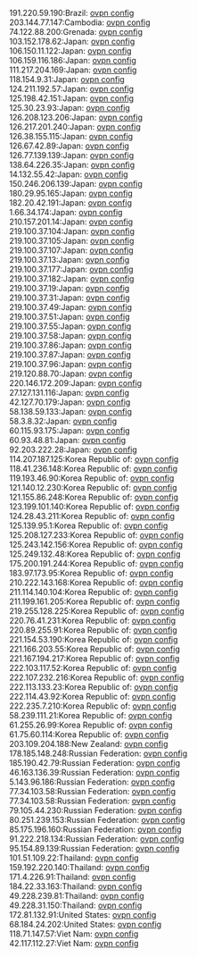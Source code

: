 191.220.59.190:Brazil: [ovpn config](vpn/191_220_59_190.ovpn)  
203.144.77.147:Cambodia: [ovpn config](vpn/203_144_77_147.ovpn)  
74.122.88.200:Grenada: [ovpn config](vpn/74_122_88_200.ovpn)  
103.152.178.62:Japan: [ovpn config](vpn/103_152_178_62.ovpn)  
106.150.11.122:Japan: [ovpn config](vpn/106_150_11_122.ovpn)  
106.159.116.186:Japan: [ovpn config](vpn/106_159_116_186.ovpn)  
111.217.204.169:Japan: [ovpn config](vpn/111_217_204_169.ovpn)  
118.154.9.31:Japan: [ovpn config](vpn/118_154_9_31.ovpn)  
124.211.192.57:Japan: [ovpn config](vpn/124_211_192_57.ovpn)  
125.198.42.151:Japan: [ovpn config](vpn/125_198_42_151.ovpn)  
125.30.23.93:Japan: [ovpn config](vpn/125_30_23_93.ovpn)  
126.208.123.206:Japan: [ovpn config](vpn/126_208_123_206.ovpn)  
126.217.201.240:Japan: [ovpn config](vpn/126_217_201_240.ovpn)  
126.38.155.115:Japan: [ovpn config](vpn/126_38_155_115.ovpn)  
126.67.42.89:Japan: [ovpn config](vpn/126_67_42_89.ovpn)  
126.77.139.139:Japan: [ovpn config](vpn/126_77_139_139.ovpn)  
138.64.226.35:Japan: [ovpn config](vpn/138_64_226_35.ovpn)  
14.132.55.42:Japan: [ovpn config](vpn/14_132_55_42.ovpn)  
150.246.206.139:Japan: [ovpn config](vpn/150_246_206_139.ovpn)  
180.29.95.165:Japan: [ovpn config](vpn/180_29_95_165.ovpn)  
182.20.42.191:Japan: [ovpn config](vpn/182_20_42_191.ovpn)  
1.66.34.174:Japan: [ovpn config](vpn/1_66_34_174.ovpn)  
210.157.201.14:Japan: [ovpn config](vpn/210_157_201_14.ovpn)  
219.100.37.104:Japan: [ovpn config](vpn/219_100_37_104.ovpn)  
219.100.37.105:Japan: [ovpn config](vpn/219_100_37_105.ovpn)  
219.100.37.107:Japan: [ovpn config](vpn/219_100_37_107.ovpn)  
219.100.37.13:Japan: [ovpn config](vpn/219_100_37_13.ovpn)  
219.100.37.177:Japan: [ovpn config](vpn/219_100_37_177.ovpn)  
219.100.37.182:Japan: [ovpn config](vpn/219_100_37_182.ovpn)  
219.100.37.19:Japan: [ovpn config](vpn/219_100_37_19.ovpn)  
219.100.37.31:Japan: [ovpn config](vpn/219_100_37_31.ovpn)  
219.100.37.49:Japan: [ovpn config](vpn/219_100_37_49.ovpn)  
219.100.37.51:Japan: [ovpn config](vpn/219_100_37_51.ovpn)  
219.100.37.55:Japan: [ovpn config](vpn/219_100_37_55.ovpn)  
219.100.37.58:Japan: [ovpn config](vpn/219_100_37_58.ovpn)  
219.100.37.86:Japan: [ovpn config](vpn/219_100_37_86.ovpn)  
219.100.37.87:Japan: [ovpn config](vpn/219_100_37_87.ovpn)  
219.100.37.96:Japan: [ovpn config](vpn/219_100_37_96.ovpn)  
219.120.88.70:Japan: [ovpn config](vpn/219_120_88_70.ovpn)  
220.146.172.209:Japan: [ovpn config](vpn/220_146_172_209.ovpn)  
27.127.131.116:Japan: [ovpn config](vpn/27_127_131_116.ovpn)  
42.127.70.179:Japan: [ovpn config](vpn/42_127_70_179.ovpn)  
58.138.59.133:Japan: [ovpn config](vpn/58_138_59_133.ovpn)  
58.3.8.32:Japan: [ovpn config](vpn/58_3_8_32.ovpn)  
60.115.93.175:Japan: [ovpn config](vpn/60_115_93_175.ovpn)  
60.93.48.81:Japan: [ovpn config](vpn/60_93_48_81.ovpn)  
92.203.222.28:Japan: [ovpn config](vpn/92_203_222_28.ovpn)  
114.207.187.125:Korea Republic of: [ovpn config](vpn/114_207_187_125.ovpn)  
118.41.236.148:Korea Republic of: [ovpn config](vpn/118_41_236_148.ovpn)  
119.193.46.90:Korea Republic of: [ovpn config](vpn/119_193_46_90.ovpn)  
121.140.12.230:Korea Republic of: [ovpn config](vpn/121_140_12_230.ovpn)  
121.155.86.248:Korea Republic of: [ovpn config](vpn/121_155_86_248.ovpn)  
123.199.101.140:Korea Republic of: [ovpn config](vpn/123_199_101_140.ovpn)  
124.28.43.211:Korea Republic of: [ovpn config](vpn/124_28_43_211.ovpn)  
125.139.95.1:Korea Republic of: [ovpn config](vpn/125_139_95_1.ovpn)  
125.208.127.233:Korea Republic of: [ovpn config](vpn/125_208_127_233.ovpn)  
125.243.142.156:Korea Republic of: [ovpn config](vpn/125_243_142_156.ovpn)  
125.249.132.48:Korea Republic of: [ovpn config](vpn/125_249_132_48.ovpn)  
175.200.191.244:Korea Republic of: [ovpn config](vpn/175_200_191_244.ovpn)  
183.97.173.95:Korea Republic of: [ovpn config](vpn/183_97_173_95.ovpn)  
210.222.143.168:Korea Republic of: [ovpn config](vpn/210_222_143_168.ovpn)  
211.114.140.104:Korea Republic of: [ovpn config](vpn/211_114_140_104.ovpn)  
211.199.161.205:Korea Republic of: [ovpn config](vpn/211_199_161_205.ovpn)  
219.255.128.225:Korea Republic of: [ovpn config](vpn/219_255_128_225.ovpn)  
220.76.41.231:Korea Republic of: [ovpn config](vpn/220_76_41_231.ovpn)  
220.89.255.91:Korea Republic of: [ovpn config](vpn/220_89_255_91.ovpn)  
221.154.53.190:Korea Republic of: [ovpn config](vpn/221_154_53_190.ovpn)  
221.166.203.55:Korea Republic of: [ovpn config](vpn/221_166_203_55.ovpn)  
221.167.194.217:Korea Republic of: [ovpn config](vpn/221_167_194_217.ovpn)  
222.103.117.52:Korea Republic of: [ovpn config](vpn/222_103_117_52.ovpn)  
222.107.232.216:Korea Republic of: [ovpn config](vpn/222_107_232_216.ovpn)  
222.113.133.23:Korea Republic of: [ovpn config](vpn/222_113_133_23.ovpn)  
222.114.43.92:Korea Republic of: [ovpn config](vpn/222_114_43_92.ovpn)  
222.235.7.210:Korea Republic of: [ovpn config](vpn/222_235_7_210.ovpn)  
58.239.111.21:Korea Republic of: [ovpn config](vpn/58_239_111_21.ovpn)  
61.255.26.99:Korea Republic of: [ovpn config](vpn/61_255_26_99.ovpn)  
61.75.60.114:Korea Republic of: [ovpn config](vpn/61_75_60_114.ovpn)  
203.109.204.188:New Zealand: [ovpn config](vpn/203_109_204_188.ovpn)  
178.185.148.248:Russian Federation: [ovpn config](vpn/178_185_148_248.ovpn)  
185.190.42.79:Russian Federation: [ovpn config](vpn/185_190_42_79.ovpn)  
46.163.136.39:Russian Federation: [ovpn config](vpn/46_163_136_39.ovpn)  
5.143.96.186:Russian Federation: [ovpn config](vpn/5_143_96_186.ovpn)  
77.34.103.58:Russian Federation: [ovpn config](vpn/77_34_103_58.ovpn)  
77.34.103.58:Russian Federation: [ovpn config](vpn/77_34_103_58.ovpn)  
79.105.44.230:Russian Federation: [ovpn config](vpn/79_105_44_230.ovpn)  
80.251.239.153:Russian Federation: [ovpn config](vpn/80_251_239_153.ovpn)  
85.175.196.160:Russian Federation: [ovpn config](vpn/85_175_196_160.ovpn)  
91.222.218.134:Russian Federation: [ovpn config](vpn/91_222_218_134.ovpn)  
95.154.89.139:Russian Federation: [ovpn config](vpn/95_154_89_139.ovpn)  
101.51.109.22:Thailand: [ovpn config](vpn/101_51_109_22.ovpn)  
159.192.220.140:Thailand: [ovpn config](vpn/159_192_220_140.ovpn)  
171.4.226.91:Thailand: [ovpn config](vpn/171_4_226_91.ovpn)  
184.22.33.163:Thailand: [ovpn config](vpn/184_22_33_163.ovpn)  
49.228.239.81:Thailand: [ovpn config](vpn/49_228_239_81.ovpn)  
49.228.31.150:Thailand: [ovpn config](vpn/49_228_31_150.ovpn)  
172.81.132.91:United States: [ovpn config](vpn/172_81_132_91.ovpn)  
68.184.24.202:United States: [ovpn config](vpn/68_184_24_202.ovpn)  
118.71.147.57:Viet Nam: [ovpn config](vpn/118_71_147_57.ovpn)  
42.117.112.27:Viet Nam: [ovpn config](vpn/42_117_112_27.ovpn)  
